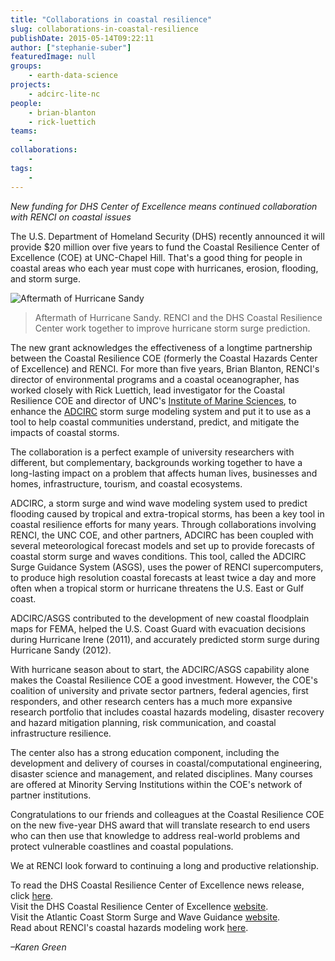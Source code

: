 ```yaml
---
title: "Collaborations in coastal resilience"
slug: collaborations-in-coastal-resilience
publishDate: 2015-05-14T09:22:11
author: ["stephanie-suber"]
featuredImage: null
groups:
    - earth-data-science
projects:
    - adcirc-lite-nc
people:
    - brian-blanton
    - rick-luettich
teams: 
    - 
collaborations:
    - 
tags:
    - 
---
```

_New funding for DHS Center of Excellence means continued collaboration with RENCI on coastal issues_

The U.S. Department of Homeland Security (DHS) recently announced it will provide $20 million over five years to fund the Coastal Resilience Center of Excellence (COE) at UNC-Chapel Hill. That's a good thing for people in coastal areas who each year must cope with hurricanes, erosion, flooding, and storm surge.

![Aftermath of Hurricane Sandy](https://renci.org/wp-content/uploads/2015/05/sandy_acy_640.jpg)
> Aftermath of Hurricane Sandy. RENCI and the DHS Coastal Resilience Center work together to improve hurricane storm surge prediction.

The new grant acknowledges the effectiveness of a longtime partnership between the Coastal Resilience COE (formerly the Coastal Hazards Center of Excellence) and RENCI. For more than five years, Brian Blanton, RENCI's director of environmental programs and a coastal oceanographer, has worked closely with Rick Luettich, lead investigator for the Coastal Resilience COE and director of UNC's [Institute of Marine Sciences](http://ims.unc.edu/), to enhance the [ADCIRC](http://adcirc.org/) storm surge modeling system and put it to use as a tool to help coastal communities understand, predict, and mitigate the impacts of coastal storms.

The collaboration is a perfect example of university researchers with different, but complementary, backgrounds working together to have a long-lasting impact on a problem that affects human lives, businesses and homes, infrastructure, tourism, and coastal ecosystems.

ADCIRC, a storm surge and wind wave modeling system used to predict flooding caused by tropical and extra-tropical storms, has been a key tool in coastal resilience efforts for many years. Through collaborations involving RENCI, the UNC COE, and other partners, ADCIRC has been coupled with several meteorological forecast models and set up to provide forecasts of coastal storm surge and waves conditions. This tool, called the ADCIRC Surge Guidance System (ASGS), uses the power of RENCI supercomputers, to produce high resolution coastal forecasts at least twice a day and more often when a tropical storm or hurricane threatens the U.S. East or Gulf coast.

ADCIRC/ASGS contributed to the development of new coastal floodplain maps for FEMA, helped the U.S. Coast Guard with evacuation decisions during Hurricane Irene (2011), and accurately predicted storm surge during Hurricane Sandy (2012).

With hurricane season about to start, the ADCIRC/ASGS capability alone makes the Coastal Resilience COE a good investment. However, the COE's coalition of university and private sector partners, federal agencies, first responders, and other research centers has a much more expansive research portfolio that includes coastal hazards modeling, disaster recovery and hazard mitigation planning, risk communication, and coastal infrastructure resilience.

The center also has a strong education component, including the development and delivery of courses in coastal/computational engineering, disaster science and management, and related disciplines. Many courses are offered at Minority Serving Institutions within the COE's network of partner institutions.

Congratulations to our friends and colleagues at the Coastal Resilience COE on the new five-year DHS award that will translate research to end users who can then use that knowledge to address real-world problems and protect vulnerable coastlines and coastal populations.

We at RENCI look forward to continuing a long and productive relationship.

To read the DHS Coastal Resilience Center of Excellence news release, click [here](http://www.dhs.gov/science-and-technology/news/2015/04/09/dhs-st-selects-university-north-carolina-chapel-hill-coastal).  
Visit the DHS Coastal Resilience Center of Excellence [website](http://coastalhazardscenter.org/).  
Visit the Atlantic Coast Storm Surge and Wave Guidance [website](http://nc-cera.renci.org/).  
Read about RENCI's coastal hazards modeling work [here](https://renci.org/research/coastal-hazards-modeling/).

_–Karen Green_
